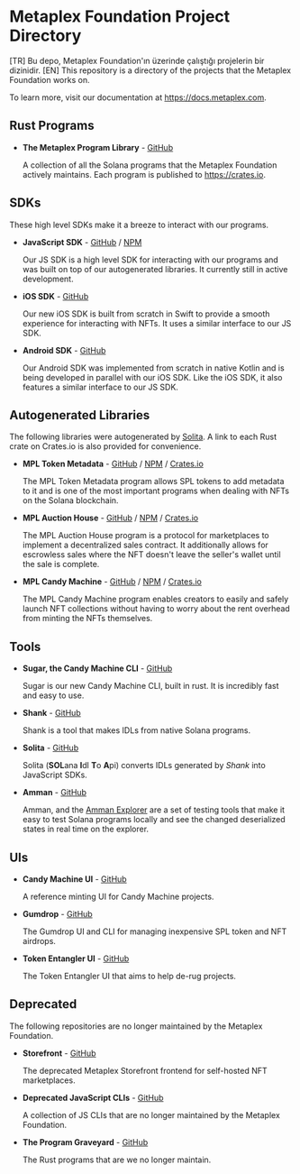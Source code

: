 # Metaplex Foundation Project Directory
[TR] Bu depo, Metaplex Foundation'ın üzerinde çalıştığı projelerin bir dizinidir.
[EN] This repository is a directory of the projects that the Metaplex Foundation works on. 

To learn more, visit our documentation at https://docs.metaplex.com.

## Rust Programs
- **The Metaplex Program Library** - [GitHub](https://github.com/metaplex-foundation/metaplex-program-library)

  A collection of all the Solana programs that the Metaplex Foundation actively maintains. Each program is published to https://crates.io.


## SDKs
These high level SDKs make it a breeze to interact with our programs.
- **JavaScript SDK** - [GitHub](https://github.com/metaplex-foundation/js) / [NPM](https://www.npmjs.com/package/@metaplex-foundation/js)
  
  Our JS SDK is a high level SDK for interacting with our programs and was built on top of our autogenerated libraries. It currently still in active development.


- **iOS SDK** - [GitHub](https://github.com/metaplex-foundation/metaplex-ios)

  Our new iOS SDK is built from scratch in Swift to provide a smooth experience for interacting with NFTs. It uses a similar interface to our JS SDK.


- **Android SDK** - [GitHub](https://github.com/metaplex-foundation/metaplex-android)

  Our Android SDK was implemented from scratch in native Kotlin and is being developed in parallel with our iOS SDK. Like the iOS SDK, it also features a similar interface to our JS SDK. 


## Autogenerated Libraries
The following libraries were autogenerated by [Solita](#Solita). A link to each Rust crate on Crates.io is also provided for convenience. 
- **MPL Token Metadata** - [GitHub](https://github.com/metaplex-foundation/metaplex-program-library/tree/master/token-metadata/js) / [NPM](https://www.npmjs.com/package/@metaplex-foundation/mpl-token-metadata) / [Crates.io](https://crates.io/crates/mpl-token-metadata)

  The MPL Token Metadata program allows SPL tokens to add metadata to it and is one of the most important programs when dealing with NFTs on the Solana blockchain.


- **MPL Auction House** - [GitHub](https://github.com/metaplex-foundation/metaplex-program-library/tree/master/auction-house/js) / [NPM](https://www.npmjs.com/package/@metaplex-foundation/mpl-auction-house) / [Crates.io](https://crates.io/crates/mpl-auction-house)

  The MPL Auction House program is a protocol for marketplaces to implement a decentralized sales contract. It additionally allows for escrowless sales where the NFT doesn't leave the seller's wallet until the sale is complete.


- **MPL Candy Machine** - [GitHub](https://github.com/metaplex-foundation/metaplex-program-library/tree/master/candy-machine/js) / [NPM](https://www.npmjs.com/package/@metaplex-foundation/mpl-candy-machine) / [Crates.io](https://crates.io/crates/mpl-candy-machine)

  The MPL Candy Machine program enables creators to easily and safely launch NFT collections without having to worry about the rent overhead from minting the NFTs themselves.



## Tools
- **Sugar, the Candy Machine CLI** - [GitHub](https://github.com/metaplex-foundation/sugar) 

  Sugar is our new Candy Machine CLI, built in rust. It is incredibly fast and easy to use.


- **Shank** - [GitHub](https://github.com/metaplex-foundation/shank)

  Shank is a tool that makes IDLs from native Solana programs.

<div id="Solita"></div>

- **Solita** - [GitHub](https://github.com/metaplex-foundation/solita)

  Solita (**SOL**ana **I**dl **T**o **A**pi) converts IDLs generated by *Shank* into JavaScript SDKs.


- **Amman** - [GitHub](https://github.com/metaplex-foundation/amman)

  Amman, and the [Amman Explorer](https://github.com/metaplex-foundation/amman-explorer) are a set of testing tools that make it easy to test Solana programs locally and see the changed deserialized states in real time on the explorer.


## UIs
- **Candy Machine UI** - [GitHub](https://github.com/metaplex-foundation/candy-machine-ui)

  A reference minting UI for Candy Machine projects.


- **Gumdrop** - [GitHub](https://github.com/metaplex-foundation/gumdrop)

  The Gumdrop UI and CLI for managing inexpensive SPL token and NFT airdrops.


- **Token Entangler UI** - [GitHub](https://github.com/metaplex-foundation/token-entangler-ui)

  The Token Entangler UI that aims to help de-rug projects.


## Deprecated 
The following repositories are no longer maintained by the Metaplex Foundation.
- **Storefront** - [GitHub](https://github.com/metaplex-foundation/deprecated-storefront)

  The deprecated Metaplex Storefront frontend for self-hosted NFT marketplaces.


- **Deprecated JavaScript CLIs** - [GitHub](https://github.com/metaplex-foundation/deprecated-clis)

  A collection of JS CLIs that are no longer maintained by the Metaplex Foundation.
  
- **The Program Graveyard** - [GitHub](https://github.com/metaplex-foundation/the-graveyard)
  
  The Rust programs that are we no longer maintain.    
